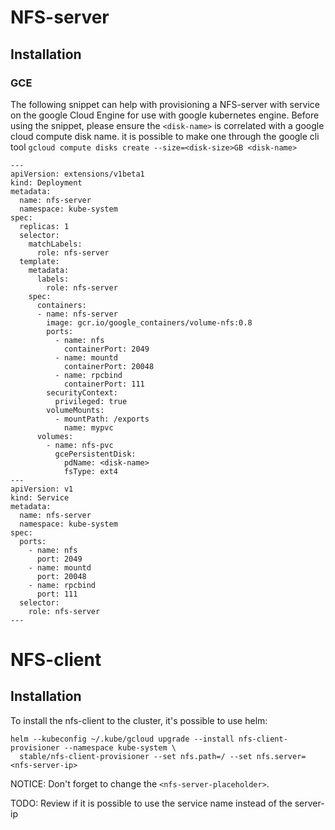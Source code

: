 # NFS-server

## Installation

### GCE

The following snippet can help with provisioning a NFS-server with service on the google Cloud
Engine for use with google kubernetes engine. Before using the snippet, please ensure the
`<disk-name>` is correlated with a google cloud compute disk name. it is possible to make one through
the google cli tool `gcloud compute disks create --size=<disk-size>GB <disk-name>`

```
---
apiVersion: extensions/v1beta1
kind: Deployment
metadata:
  name: nfs-server
  namespace: kube-system
spec:
  replicas: 1
  selector:
    matchLabels:
      role: nfs-server
  template:
    metadata:
      labels:
        role: nfs-server
    spec:
      containers:
      - name: nfs-server
        image: gcr.io/google_containers/volume-nfs:0.8
        ports:
          - name: nfs
            containerPort: 2049
          - name: mountd
            containerPort: 20048
          - name: rpcbind
            containerPort: 111
        securityContext:
          privileged: true
        volumeMounts:
          - mountPath: /exports
            name: mypvc
      volumes:
        - name: nfs-pvc
          gcePersistentDisk:
            pdName: <disk-name>
            fsType: ext4
---
apiVersion: v1
kind: Service
metadata:
  name: nfs-server
  namespace: kube-system
spec:
  ports:
    - name: nfs
      port: 2049
    - name: mountd
      port: 20048
    - name: rpcbind
      port: 111
  selector:
    role: nfs-server
---
```

# NFS-client

## Installation

To install the nfs-client to the cluster, it's possible to use helm:

```
helm --kubeconfig ~/.kube/gcloud upgrade --install nfs-client-provisioner --namespace kube-system \
  stable/nfs-client-provisioner --set nfs.path=/ --set nfs.server=<nfs-server-ip>
```

NOTICE: Don't forget to change the `<nfs-server-placeholder>`.

TODO: Review if it is possible to use the service name instead of the server-ip
